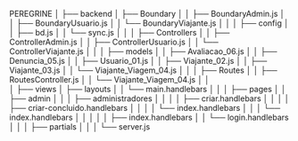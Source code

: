 PEREGRINE
│
├── backend
│   ├── Boundary
│   │   ├── BoundaryAdmin.js
│   │   ├── BoundaryUsuario.js
│   │   └── BoundaryViajante.js
│   │
│   ├── config
│   │   ├── bd.js
│   │   └── sync.js
│   │
│   ├── Controllers
│   │   ├── ControllerAdmin.js
│   │   ├── ControllerUsuario.js
│   │   └── ControllerViajante.js
│   │
│   ├── models
│   │   ├── Avaliacao_06.js
│   │   ├── Denuncia_05.js
│   │   ├── Usuario_01.js
│   │   ├── Viajante_02.js
│   │   ├── Viajante_03.js
│   │   └── Viajante_Viagem_04.js
│   │
│   ├── Routes
│   │   ├── RoutesController.js
│   │   └── Viajante_Viagem_04.js
│   │   
│   ├── views
│   ├── layouts
│   │   └── main.handlebars
│   │
│   ├── pages
│   │   ├── admin
│   │   │   ├── administradores
│   │   │   │   ├── criar.handlebars
│   │   │   │   ├── criar-concluido.handlebars
│   │   │   │   └── index.handlebars
│   │   │   └── index.handlebars
│   │   │
│   │   ├── index.handlebars
│   │   └──  login.handlebars
│   │
│   ├── partials
│   │
│   └── server.js